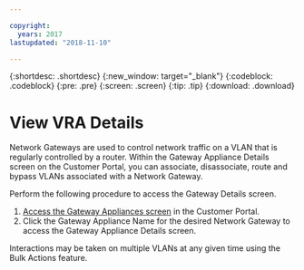 ```yaml
---

copyright:
  years: 2017
lastupdated: "2018-11-10"

---
```


{:shortdesc: .shortdesc}
{:new_window: target="_blank"}
{:codeblock: .codeblock}
{:pre: .pre}
{:screen: .screen}
{:tip: .tip}
{:download: .download}

# View VRA Details

Network Gateways are used to control network traffic on a VLAN that is regularly controlled by a router. Within the Gateway Appliance Details screen on the Customer Portal, you can associate, disassociate, route and bypass VLANs associated with a Network Gateway.

Perform the following procedure to access the Gateway Details screen.

1. [Access the Gateway Appliances screen](/docs/infrastructure/virtual-router-appliance?topic=virtual-router-appliance-view-all-vras) in the Customer Portal.
2. Click the Gateway Appliance Name for the desired Network Gateway to access the Gateway Appliance Details screen.

Interactions may be taken on multiple VLANs at any given time using the Bulk Actions feature.
